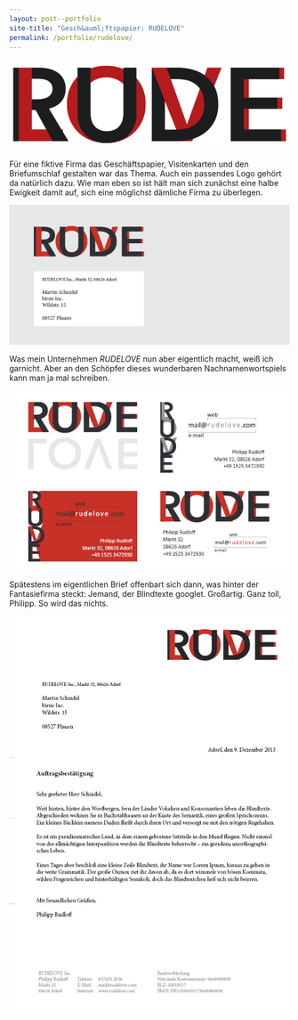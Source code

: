 ```yaml
---
layout: post--portfolio
site-title: "Gesch&auml;ftspapier: RUDELOVE"
permalink: /portfolio/rudelove/
---
```

![RUDELOVE Logo](/img/rudelove/logo.png)

Für eine fiktive Firma das Geschäftspapier, Visitenkarten und den Briefumschlaf gestalten war das Thema. Auch ein passendes Logo gehört da natürlich dazu. Wie man eben so ist hält man sich zunächst eine halbe Ewigkeit damit auf, sich eine möglichst dämliche Firma zu überlegen.

![RUDELOVE Briefbogen](/img/rudelove/briefbogen.png)

Was mein Unternehmen _RUDELOVE_ nun aber eigentlich macht, weiß ich garnicht. Aber an den Schöpfer dieses wunderbaren Nachnamenwortspiels kann man ja mal schreiben.

![RUDELOVE Visitenkarte](/img/rudelove/visitenkarten.png)

Spätestens im eigentlichen Brief offenbart sich dann, was hinter der Fantasiefirma steckt: Jemand, der Blindtexte googlet. Großartig. Ganz toll, Philipp. So wird das nichts.

![RUDELOVE Briefpapier](/img/rudelove/briefpapier.png)